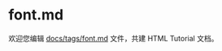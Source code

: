 font.md
===

欢迎您编辑 <a target="__blank" href="https://github.com/jaywcjlove/html-tutorial/blob/master/docs/tags/font.md">docs/tags/font.md</a> 文件，共建 HTML Tutorial 文档。
